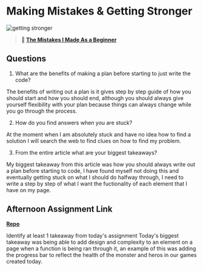 # Making Mistakes & Getting Stronger

![getting stronger](https://bcw.blob.core.windows.net/public/img/lesson-images/js-bootcamp-logo.jpg)

> **📖 [The Mistakes I Made As a Beginner](https://codeworksacademy.com/fs-student-guide/resources/wk2/06-Coding-Mistakes)**

## Questions

1. What are the benefits of making a plan before starting to just write the code?

 The benefits of writing out a plan is it gives step by step guide of how you should start and how you should end, although you should always give yourself flexibility with your plan because things can always change while you go through the process.



2. How do you find answers when you are stuck?

At the moment when I am absolutely stuck and have no idea how to find a solution I will search the web to find clues on how to find my problem. 

3. From the entire article what are your biggest takeaways?

My biggest takeaway from this article was how you should always write out a plan before starting to code, I have found myself not doing this and eventually getting stuck on what I should do halfway through, I need to write a step by step of what I want the fuctionality of each element that I have on my page.

## Afternoon Assignment Link

**[Repo]()**

Identify at least 1 takeaway from today's assignment
Today's biggest takeaway was being able to add design and complexity to an element on a page when a function is being ran through it, an example of this was adding the progress bar to reflect the health of the monster and heros in  our games created today.